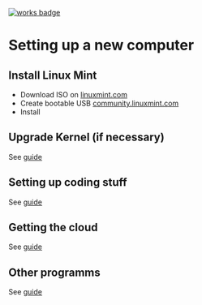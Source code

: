 [![works badge](https://cdn.rawgit.com/nikku/works-on-my-machine/v0.2.0/badge.svg)](https://github.com/nikku/works-on-my-machine)

# Setting up a new computer

## Install Linux Mint

- Download ISO on [linuxmint.com](https://www.linuxmint.com/)
- Create bootable USB [community.linuxmint.com](https://community.linuxmint.com/tutorial/view/744)
- Install

## Upgrade Kernel (if necessary)
See [guide](docs/UPGRADE-KERNEL.md)

## Setting up coding stuff
See [guide](docs/CODING.md)

## Getting the cloud
See [guide](docs/CLOUD.md)

## Other programms

See [guide](docs/OTHER.md)

